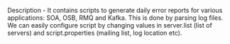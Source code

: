 Description - It contains scripts to generate daily error reports for various applications: SOA, OSB, RMQ and Kafka. This is done by parsing log files. We can easily configure script by changing values in server.list (list of servers) and script.properties (mailing list, log location etc).